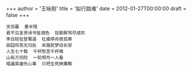 +++
author = '王咏刚'
title = '拟行路难'
date = 2012-01-27T00:00:00
draft = false
+++

<div class="poem">

```
天将暮  墨半残
君不见圣贤诗书皆酒色  狂歌醉骂尽成欢
李白轻狂登蜀道  杜甫停舟夜孤寒
田园将芜无归处  末路犹梦旧长安
人生七十载  千杯愁苦千杯难
山有万仞险  一轮明月一人看
唱遍英雄伤心事  只把生死换雕鞍
```

</div>
